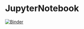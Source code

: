 # JupyterNotebook
[![Binder](https://mybinder.org/badge.svg)](https://mybinder.org/v2/gh/AzisFX/JupyterNotebook.git/master)
